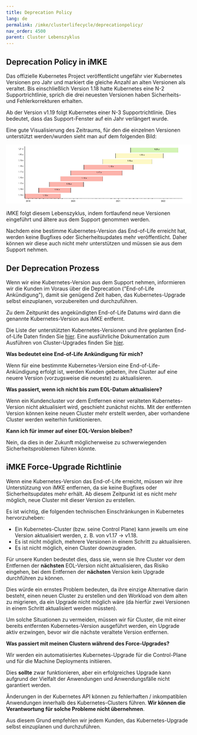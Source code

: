 ```yaml
---
title: Deprecation Policy
lang: de
permalink: /imke/clusterlifecycle/deprecationpolicy/
nav_order: 4500
parent: Cluster Lebenszyklus
---
```

<!-- LTeX:  language=de-DE -->

## Deprecation Policy in iMKE

Das offizielle Kubernetes Project veröffentlicht ungefähr vier Kubernetes Versionen pro Jahr und markiert die gleiche Anzahl an alten Versionen als veraltet. Bis einschließlich Version 1.18 hatte Kubernetes eine N-2 Supportrichtlinie, sprich die drei neuesten Versionen haben Sicherheits- und Fehlerkorrekturen erhalten.

Ab der Version v1.19 folgt Kubernetes einer N-3 Supportrichtlinie. Dies bedeutet, dass das Support-Fenster auf ein Jahr verlängert wurde.

Eine gute Visualisierung des Zeitraums, für den die einzelnen Versionen unterstützt werden/wurden sieht man auf dem folgenden Bild:

![K8sVersionSupport](k8s_version_support.png)

iMKE folgt diesem Lebenszyklus, indem fortlaufend neue Versionen eingeführt und ältere aus dem Support genommen werden.

Nachdem eine bestimme Kubernetes-Version das End-of-Life erreicht hat, werden keine Bugfixes oder Sicherheitsupdates mehr veröffentlicht. Daher können wir diese auch nicht mehr unterstützen und müssen sie aus dem Support nehmen.

## Der Deprecation Prozess

Wenn wir eine Kubernetes-Version aus dem Support nehmen, informieren wir die Kunden im Voraus über die Deprecation ("End-of-Life Ankündigung"), damit sie genügend Zeit haben, das Kubernetes-Upgrade selbst einzuplanen, vorzubereiten und durchzuführen.

Zu dem Zeitpunkt des angekündigten End-of-Life Datums wird dann die genannte Kubernetes-Version aus iMKE entfernt.

Die Liste der unterstützten Kubernetes-Versionen und ihre geplanten End-of-Life Daten finden Sie [hier](/imke/about/kubernetesversions). Eine ausführliche Dokumentation zum Ausführen von Cluster-Upgrades finden Sie [hier](../upgradingacluster/).

**Was bedeutet eine End-of-Life Ankündigung für mich?**

Wenn für eine bestimmte Kubernetes-Version eine End-of-Life-Ankündigung erfolgt ist, werden Kunden gebeten, ihre Cluster auf eine neuere Version (vorzugsweise die neueste) zu aktualisieren.

**Was passiert, wenn ich nicht bis zum EOL-Datum aktualisiere?**

Wenn ein Kundencluster vor dem Entfernen einer veralteten Kubernetes-Version nicht aktualisiert wird, geschieht zunächst nichts. Mit der entfernten Version können keine neuen Cluster mehr erstellt werden, aber vorhandene Cluster werden weiterhin funktionieren.

**Kann ich für immer auf einer EOL-Version bleiben?**

Nein, da dies in der Zukunft möglicherweise zu schwerwiegenden Sicherheitsproblemen führen könnte.


## iMKE Force-Upgrade Richtlinie

Wenn eine Kubernetes-Version das End-of-Life erreicht, müssen wir ihre Unterstützung von iMKE entfernen, da sie keine Bugfixes oder Sicherheitsupdates mehr erhält. Ab diesem Zeitpunkt ist es nicht mehr möglich, neue Cluster mit dieser Version zu erstellen.

Es ist wichtig, die folgenden technischen Einschränkungen in Kubernetes hervorzuheben:

* Ein Kubernetes-Cluster (bzw. seine Control Plane) kann jeweils um eine Version aktualisiert werden, z. B. von v1.17 -> v1.18.
* Es ist nicht möglich, mehrere Versionen in einem Schritt zu aktualisieren.
* Es ist nicht möglich, einen Cluster downzugraden.

Für unsere Kunden bedeutet dies, dass sie, wenn sie Ihre Cluster vor dem Entfernen der **nächsten** EOL-Version nicht aktualisieren, das Risiko eingehen, bei dem Entfernen der **nächsten** Version kein Upgrade durchführen zu können.

Dies würde ein ernstes Problem bedeuten, da ihre einzige Alternative darin besteht, einen neuen Cluster zu erstellen und den Workload von dem alten zu migrieren, da ein Upgrade nicht möglich wäre (da hierfür zwei Versionen in einem Schritt aktualisiert werden müssten).

Um solche Situationen zu vermeiden, müssen wir für Cluster, die mit einer bereits entfernten Kubernetes-Version ausgeführt werden, ein Upgrade aktiv erzwingen, bevor wir die nächste veraltete Version entfernen.

**Was passiert mit meinen Clustern während des Force-Upgrades?**

Wir werden ein automatisiertes Kubernetes-Upgrade für die Control-Plane und für die Machine Deployments initiieren.

Dies **sollte** zwar funktionieren, aber ein erfolgreiches Upgrade kann aufgrund der Vielfalt der Anwendungen und Anwendungsfälle nicht garantiert werden.

Änderungen in der Kubernetes API können zu fehlerhaften / inkompatiblen Anwendungen innerhalb des Kubernetes-Clusters führen. **Wir können die Verantwortung für solche Probleme nicht übernehmen**.

Aus diesem Grund empfehlen wir jedem Kunden, das Kubernetes-Upgrade selbst einzuplanen und durchzuführen.
